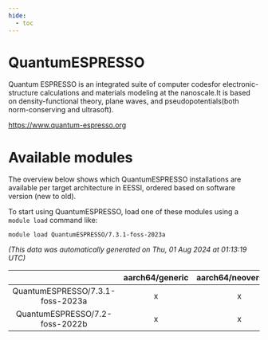 ```yaml
---
hide:
  - toc
---
```


QuantumESPRESSO
===============


Quantum ESPRESSO  is an integrated suite of computer codesfor electronic-structure calculations and materials modeling at the nanoscale.It is based on density-functional theory, plane waves, and pseudopotentials(both norm-conserving and ultrasoft).

https://www.quantum-espresso.org
# Available modules


The overview below shows which QuantumESPRESSO installations are available per target architecture in EESSI, ordered based on software version (new to old).

To start using QuantumESPRESSO, load one of these modules using a `module load` command like:

```shell
module load QuantumESPRESSO/7.3.1-foss-2023a
```

*(This data was automatically generated on Thu, 01 Aug 2024 at 01:13:19 UTC)*  

| |aarch64/generic|aarch64/neoverse_n1|aarch64/neoverse_v1|x86_64/generic|x86_64/amd/zen2|x86_64/amd/zen3|x86_64/intel/haswell|x86_64/intel/skylake_avx512|
| :---: | :---: | :---: | :---: | :---: | :---: | :---: | :---: | :---: |
|QuantumESPRESSO/7.3.1-foss-2023a|x|x|x|x|x|x|x|x|
|QuantumESPRESSO/7.2-foss-2022b|x|x|x|x|x|x|x|x|
